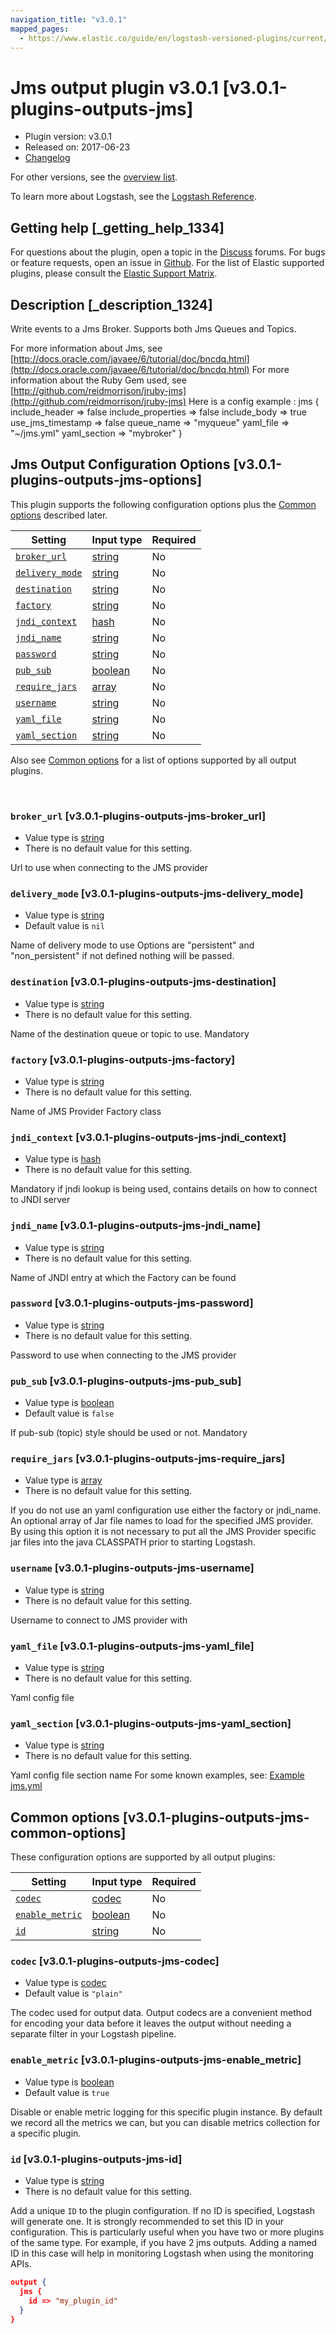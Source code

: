 ```yaml
---
navigation_title: "v3.0.1"
mapped_pages:
  - https://www.elastic.co/guide/en/logstash-versioned-plugins/current/v3.0.1-plugins-outputs-jms.html
---
```


# Jms output plugin v3.0.1 [v3.0.1-plugins-outputs-jms]


* Plugin version: v3.0.1
* Released on: 2017-06-23
* [Changelog](https://github.com/logstash-plugins/logstash-output-jms/blob/v3.0.1/CHANGELOG.md)

For other versions, see the [overview list](output-jms-index.md).

To learn more about Logstash, see the [Logstash Reference](logstash://reference/index.md).

## Getting help [_getting_help_1334]

For questions about the plugin, open a topic in the [Discuss](http://discuss.elastic.co) forums. For bugs or feature requests, open an issue in [Github](https://github.com/logstash-plugins/logstash-output-jms). For the list of Elastic supported plugins, please consult the [Elastic Support Matrix](https://www.elastic.co/support/matrix#matrix_logstash_plugins).


## Description [_description_1324]

Write events to a Jms Broker. Supports both Jms Queues and Topics.

For more information about Jms, see [http://docs.oracle.com/javaee/6/tutorial/doc/bncdq.html](http://docs.oracle.com/javaee/6/tutorial/doc/bncdq.html) For more information about the Ruby Gem used, see [http://github.com/reidmorrison/jruby-jms](http://github.com/reidmorrison/jruby-jms) Here is a config example : jms { include_header ⇒ false include_properties ⇒ false include_body ⇒ true use_jms_timestamp ⇒ false queue_name ⇒ "myqueue" yaml_file ⇒ "~/jms.yml" yaml_section ⇒ "mybroker" }


## Jms Output Configuration Options [v3.0.1-plugins-outputs-jms-options]

This plugin supports the following configuration options plus the [Common options](v3-0-1-plugins-outputs-jms.md#v3.0.1-plugins-outputs-jms-common-options) described later.

| Setting | Input type | Required |
| --- | --- | --- |
| [`broker_url`](v3-0-1-plugins-outputs-jms.md#v3.0.1-plugins-outputs-jms-broker_url) | [string](logstash://reference/configuration-file-structure.md#string) | No |
| [`delivery_mode`](v3-0-1-plugins-outputs-jms.md#v3.0.1-plugins-outputs-jms-delivery_mode) | [string](logstash://reference/configuration-file-structure.md#string) | No |
| [`destination`](v3-0-1-plugins-outputs-jms.md#v3.0.1-plugins-outputs-jms-destination) | [string](logstash://reference/configuration-file-structure.md#string) | No |
| [`factory`](v3-0-1-plugins-outputs-jms.md#v3.0.1-plugins-outputs-jms-factory) | [string](logstash://reference/configuration-file-structure.md#string) | No |
| [`jndi_context`](v3-0-1-plugins-outputs-jms.md#v3.0.1-plugins-outputs-jms-jndi_context) | [hash](logstash://reference/configuration-file-structure.md#hash) | No |
| [`jndi_name`](v3-0-1-plugins-outputs-jms.md#v3.0.1-plugins-outputs-jms-jndi_name) | [string](logstash://reference/configuration-file-structure.md#string) | No |
| [`password`](v3-0-1-plugins-outputs-jms.md#v3.0.1-plugins-outputs-jms-password) | [string](logstash://reference/configuration-file-structure.md#string) | No |
| [`pub_sub`](v3-0-1-plugins-outputs-jms.md#v3.0.1-plugins-outputs-jms-pub_sub) | [boolean](logstash://reference/configuration-file-structure.md#boolean) | No |
| [`require_jars`](v3-0-1-plugins-outputs-jms.md#v3.0.1-plugins-outputs-jms-require_jars) | [array](logstash://reference/configuration-file-structure.md#array) | No |
| [`username`](v3-0-1-plugins-outputs-jms.md#v3.0.1-plugins-outputs-jms-username) | [string](logstash://reference/configuration-file-structure.md#string) | No |
| [`yaml_file`](v3-0-1-plugins-outputs-jms.md#v3.0.1-plugins-outputs-jms-yaml_file) | [string](logstash://reference/configuration-file-structure.md#string) | No |
| [`yaml_section`](v3-0-1-plugins-outputs-jms.md#v3.0.1-plugins-outputs-jms-yaml_section) | [string](logstash://reference/configuration-file-structure.md#string) | No |

Also see [Common options](v3-0-1-plugins-outputs-jms.md#v3.0.1-plugins-outputs-jms-common-options) for a list of options supported by all output plugins.

 

### `broker_url` [v3.0.1-plugins-outputs-jms-broker_url]

* Value type is [string](logstash://reference/configuration-file-structure.md#string)
* There is no default value for this setting.

Url to use when connecting to the JMS provider


### `delivery_mode` [v3.0.1-plugins-outputs-jms-delivery_mode]

* Value type is [string](logstash://reference/configuration-file-structure.md#string)
* Default value is `nil`

Name of delivery mode to use Options are "persistent" and "non_persistent" if not defined nothing will be passed.


### `destination` [v3.0.1-plugins-outputs-jms-destination]

* Value type is [string](logstash://reference/configuration-file-structure.md#string)
* There is no default value for this setting.

Name of the destination queue or topic to use. Mandatory


### `factory` [v3.0.1-plugins-outputs-jms-factory]

* Value type is [string](logstash://reference/configuration-file-structure.md#string)
* There is no default value for this setting.

Name of JMS Provider Factory class


### `jndi_context` [v3.0.1-plugins-outputs-jms-jndi_context]

* Value type is [hash](logstash://reference/configuration-file-structure.md#hash)
* There is no default value for this setting.

Mandatory if jndi lookup is being used, contains details on how to connect to JNDI server


### `jndi_name` [v3.0.1-plugins-outputs-jms-jndi_name]

* Value type is [string](logstash://reference/configuration-file-structure.md#string)
* There is no default value for this setting.

Name of JNDI entry at which the Factory can be found


### `password` [v3.0.1-plugins-outputs-jms-password]

* Value type is [string](logstash://reference/configuration-file-structure.md#string)
* There is no default value for this setting.

Password to use when connecting to the JMS provider


### `pub_sub` [v3.0.1-plugins-outputs-jms-pub_sub]

* Value type is [boolean](logstash://reference/configuration-file-structure.md#boolean)
* Default value is `false`

If pub-sub (topic) style should be used or not. Mandatory


### `require_jars` [v3.0.1-plugins-outputs-jms-require_jars]

* Value type is [array](logstash://reference/configuration-file-structure.md#array)
* There is no default value for this setting.

If you do not use an yaml configuration use either the factory or jndi_name. An optional array of Jar file names to load for the specified JMS provider. By using this option it is not necessary to put all the JMS Provider specific jar files into the java CLASSPATH prior to starting Logstash.


### `username` [v3.0.1-plugins-outputs-jms-username]

* Value type is [string](logstash://reference/configuration-file-structure.md#string)
* There is no default value for this setting.

Username to connect to JMS provider with


### `yaml_file` [v3.0.1-plugins-outputs-jms-yaml_file]

* Value type is [string](logstash://reference/configuration-file-structure.md#string)
* There is no default value for this setting.

Yaml config file


### `yaml_section` [v3.0.1-plugins-outputs-jms-yaml_section]

* Value type is [string](logstash://reference/configuration-file-structure.md#string)
* There is no default value for this setting.

Yaml config file section name For some known examples, see: [Example jms.yml](https://github.com/reidmorrison/jruby-jms/blob/master/examples/jms.yml)



## Common options [v3.0.1-plugins-outputs-jms-common-options]

These configuration options are supported by all output plugins:

| Setting | Input type | Required |
| --- | --- | --- |
| [`codec`](v3-0-1-plugins-outputs-jms.md#v3.0.1-plugins-outputs-jms-codec) | [codec](logstash://reference/configuration-file-structure.md#codec) | No |
| [`enable_metric`](v3-0-1-plugins-outputs-jms.md#v3.0.1-plugins-outputs-jms-enable_metric) | [boolean](logstash://reference/configuration-file-structure.md#boolean) | No |
| [`id`](v3-0-1-plugins-outputs-jms.md#v3.0.1-plugins-outputs-jms-id) | [string](logstash://reference/configuration-file-structure.md#string) | No |

### `codec` [v3.0.1-plugins-outputs-jms-codec]

* Value type is [codec](logstash://reference/configuration-file-structure.md#codec)
* Default value is `"plain"`

The codec used for output data. Output codecs are a convenient method for encoding your data before it leaves the output without needing a separate filter in your Logstash pipeline.


### `enable_metric` [v3.0.1-plugins-outputs-jms-enable_metric]

* Value type is [boolean](logstash://reference/configuration-file-structure.md#boolean)
* Default value is `true`

Disable or enable metric logging for this specific plugin instance. By default we record all the metrics we can, but you can disable metrics collection for a specific plugin.


### `id` [v3.0.1-plugins-outputs-jms-id]

* Value type is [string](logstash://reference/configuration-file-structure.md#string)
* There is no default value for this setting.

Add a unique `ID` to the plugin configuration. If no ID is specified, Logstash will generate one. It is strongly recommended to set this ID in your configuration. This is particularly useful when you have two or more plugins of the same type. For example, if you have 2 jms outputs. Adding a named ID in this case will help in monitoring Logstash when using the monitoring APIs.

```json
output {
  jms {
    id => "my_plugin_id"
  }
}
```




